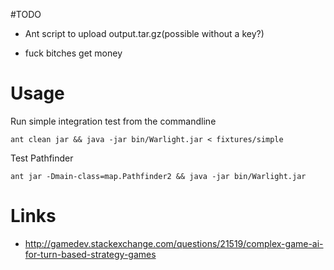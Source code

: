 #TODO

- Ant script to upload output.tar.gz(possible without a key?)

- fuck bitches get money

# Usage

Run simple integration test from the commandline

    ant clean jar && java -jar bin/Warlight.jar < fixtures/simple

Test Pathfinder

    ant jar -Dmain-class=map.Pathfinder2 && java -jar bin/Warlight.jar

# Links

- http://gamedev.stackexchange.com/questions/21519/complex-game-ai-for-turn-based-strategy-games

